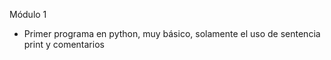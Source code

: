 Módulo 1
- Primer programa en python, muy básico, solamente el uso de sentencia print y comentarios
